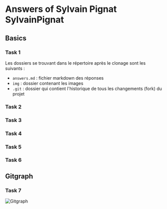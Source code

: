 # Answers of Sylvain Pignat SylvainPignat

## Basics
### Task 1

Les dossiers se trouvant dans le répertoire après le clonage sont les suivants : 
- ``answers.md`` :  fichier markdown des réponses
- ``img`` : dossier contenant les images 
- ``.git`` : dossier qui contient l'historique de tous les changements (fork) du projet

### Task 2

### Task 3

### Task 4

### Task 5

### Task 6

## Gitgraph

### Task 7

![Gitgraph](img/gitgraph.svg)